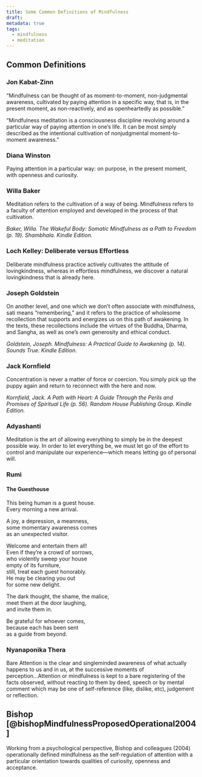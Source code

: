 ```yaml
---
title: Some Common Definitions of Mindfulness
draft: 
metadata: true
tags:
  - mindfulness
  - meditation
---
```

## Common Definitions

### Jon Kabat-Zinn
“Mindfulness can be thought of as moment-to-moment, non-judgmental awareness, cultivated by paying attention in a specific way, that is, in the present moment, as non-reactively, and as openheartedly as possible.”

“Mindfulness meditation is a consciousness discipline revolving around a particular way of paying attention in one’s life. It can be most simply described as the intentional cultivation of nonjudgmental moment-to-moment awareness.”



### Diana Winston
Paying attention in a particular way: on purpose, in the present moment, with openness and curiosity. 


### Willa Baker
Meditation refers to the cultivation of a way of being. Mindfulness refers to a faculty of attention employed and developed in the process of that cultivation.

*Baker, Willa. The Wakeful Body: Somatic Mindfulness as a Path to Freedom (p. 19). Shambhala. Kindle Edition.* 


### Loch Kelley: Deliberate versus Effortless
Deliberate mindfulness practice actively cultivates the attitude of lovingkindness, whereas in effortless mindfulness, we discover a natural lovingkindness that is already here.


### Joseph Goldstein
On another level, and one which we don’t often associate with mindfulness, sati means “remembering,” and it refers to the practice of wholesome recollection that supports and energizes us on this path of awakening. In the texts, these recollections include the virtues of the Buddha, Dharma, and Sangha, as well as one’s own generosity and ethical conduct.

*Goldstein, Joseph. Mindfulness: A Practical Guide to Awakening (p. 14). Sounds True. Kindle Edition.* 


### Jack Kornfield
Concentration is never a matter of force or coercion. You simply pick up the puppy again and return to reconnect with the here and now.

*Kornfield, Jack. A Path with Heart: A Guide Through the Perils and Promises of Spiritual Life (p. 56). Random House Publishing Group. Kindle Edition.* 


### Adyashanti
Meditation is the art of allowing everything to simply be in the deepest possible way. In order to let everything be, we must let go of the effort to control and manipulate our experience—which means letting go of personal will.


### Rumi
#### The Guesthouse
This being human is a guest house.  
Every morning a new arrival.

A joy, a depression, a meanness,  
some momentary awareness comes  
as an unexpected visitor.

Welcome and entertain them all!  
Even if they’re a crowd of sorrows,  
who violently sweep your house  
empty of its furniture,  
still, treat each guest honorably.  
He may be clearing you out  
for some new delight.

The dark thought, the shame, the malice,  
meet them at the door laughing,  
and invite them in.

Be grateful for whoever comes,  
because each has been sent  
as a guide from beyond.


### Nyanaponika Thera 
Bare Attention is the clear and singleminded awareness of what actually happens to us and in us, at the successive moments of perception...Attention or mindfulness is kept to a bare registering of the facts observed, without reacting to them by deed, speech or by mental comment which may be one of self-reference (like, dislike, etc), judgement or reflection.

## Bishop [@bishopMindfulnessProposedOperational2004]

Working from a psychological perspective, Bishop and colleagues (2004) operationally defined mindfulness as the self-regulation of attention with a particular orientation towards qualities of curiosity, openness and acceptance.